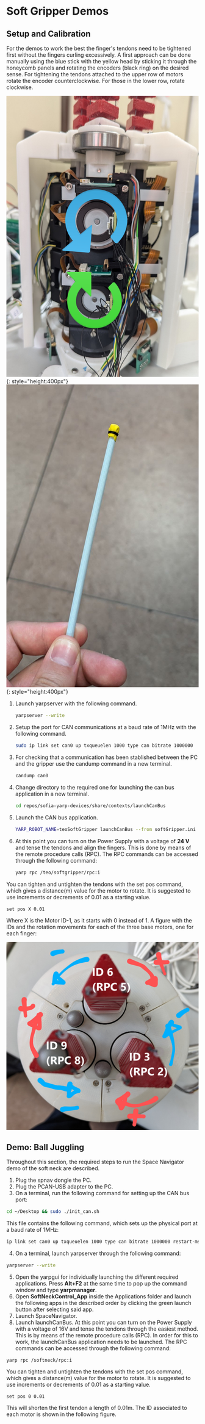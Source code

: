 # Soft Gripper Demos

## Setup and Calibration

For the demos to work the best the finger's tendons need to be tightened first without the fingers curling excessively. A first approach can be done manually using the blue stick with the yellow head by sticking it through the honeycomb panels and rotating the encoders (black ring) on the desired sense. For tightening the tendons attached to the upper row of motors rotate the encoder counterclockwise. For those in the lower row, rotate clockwise.

![finger_motor_sense](../fig/finger_motor_sense.png){: style="height:400px"}
![blue_stick](../fig/blue_stick.jpg){: style="height:400px"}



1. Launch yarpserver with the following command.

    ```bash
    yarpserver --write
    ```
2. Setup the port for CAN communications at a baud rate of 1MHz with the following command.

    ```bash
    sudo ip link set can0 up txqueuelen 1000 type can bitrate 1000000
    ```
3. For checking that a communication has been stablished between the PC and the gripper use the candump command in a new terminal.

    ```bash
    candump can0 
    ```

4. Change directory to the required one for launching the can bus application in a new terminal.

    ```bash
    cd repos/sofia-yarp-devices/share/contexts/launchCanBus
    ```

5. Launch the CAN bus application.

    ```bash
    YARP_ROBOT_NAME=teoSoftGripper launchCanBus --from softGripper.ini
    ```
    
8. At this point you can turn on the Power Supply with a voltage of **24 V** and tense the tendons and align the fingers. This is done by means of the remote procedure calls (RPC). The RPC commands can be accessed through the following command:

    ```bash
    yarp rpc /teo/softgripper/rpc:i
    ```

You can tighten and untighten the tendons with the set pos command, which gives a distance(m) value for the motor to rotate. It is suggested to use increments or decrements of 0.01 as a starting value.

```text
set pos X 0.01
```

Where X is the Motor ID-1, as it starts with 0 instead of 1. A figure with the IDs and the rotation movements for each of the three base motors, one for each finger:

![gripper_top_view_with_IDs](../fig/gripper_top_view_with_IDs.png)

## Demo: Ball Juggling 



Throughout this section, the required steps to run the Space Navigator demo of the soft neck are described. 

1. Plug the spnav dongle the PC.
2. Plug the PCAN-USB adapter to the PC.
3. On a terminal, run the following command for setting up the CAN bus port:

```bash
cd ~/Desktop && sudo ./init_can.sh
```
This file contains the following command, which sets up the physical port at a baud rate of 1MHz:

```bash
ip link set can0 up txqueuelen 1000 type can bitrate 1000000 restart-ms 100
```

4. On a terminal, launch yarpserver through the following command:

```bash
yarpserver --write
```
5. Open the yarpgui for individually launching the different required applications. Press **Alt+F2** at the same time to pop up the command window and type **yarpmanager**. 
6. Open **SoftNeckControl_App** inside the Applications folder and launch the following apps in the described order by clicking the green launch button after selecting said app.
7. Launch SpaceNavigator.
8. Launch launchCanBus. At this point you can turn on the Power Supply with a voltage of 16V and tense the tendons through the easiest method. This is by means of the remote procedure calls (RPC). In order for this to work, the launchCanBus application needs to be launched. The RPC commands can be accessed through the following command:

```bash
yarp rpc /softneck/rpc:i
```

You can tighten and untighten the tendons with the set pos command, which gives a distance(m) value for the motor to rotate. It is suggested to use increments or decrements of 0.01 as a starting value.

```text
set pos 0 0.01
```

This will shorten the first tendon a length of 0.01m. The ID associated to each motor is shown in the following figure.

